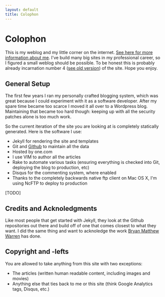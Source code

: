 ```yaml
---
layout: default
title: Colophon
---
```


Colophon
========
This is my weblog and my little corner on the internet. [See here for more
information about me]({{site.baseurl}}/about.html). I've build many big sites
in my professional career, so I figured a small weblog should be possible. To
be honest this is probably already incarnation number 4 ([see old
version]({{site.baseurl}}/perma/2006/03/05/welcome-to-v3-blog/index.html)) of
the site. Hope you enjoy.

General Setup
-------------
The first few years I ran my personally crafted blogging system, which was
great because I could experiment with it as a software developer. After my
spare time became too scarce I moved it all over to a Wordpress blog.
Maintaining that became too hard though: keeping up with all the security
patches alone is too much work.

So the current iteration of the site you are looking at is completely
statically generated. Here is the software I use:

* Jekyll for rendering the site and templates
* Git and [Github](https://github.com/ojilles) to maintain all the data
* Hosted by one.com
* I use VIM to author all the articles
* Rake to automate various tasks (ensuring everything is checked into Git,
  deploying the blog to production, etc)
* Disqus for the commenting system, where enabled
* Thanks to the completely backwards native ftp client on Mac OS X, I'm using
  NcFTP to deploy to production

[TODO]

Credits and Acknoledgments
--------------------------
Like most people that get started with Jekyll, they look at the Github
repositories out there and build off of one that comes closest to what they
want. I did the same thing and want to acknoledge the work [Bryan Matthew
Warren](http://coffeecomrade.com/) has done. 

Copyright and -lefts
--------------------
You are allowed to take anything from this site with two exceptions:

* The articles (written human readable content, including images and movies)
* Anything else that ties back to me or this site (think Google Analytics tags,
  Disqus, etc.)
